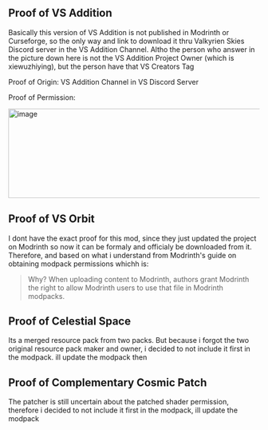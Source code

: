 ## Proof of VS Addition
Basically this version of VS Addition is not published in Modrinth or Curseforge, so the only way and link to download it thru Valkyrien Skies Discord server in the VS Addition Channel. Altho the person who answer in the picture down here is not the VS Addition Project Owner (which is xiewuzhiying), but the person have that VS Creators Tag

Proof of Origin: VS Addition Channel in VS Discord Server

Proof of Permission:

<img width="618" height="179" alt="image" src="https://github.com/user-attachments/assets/83db7f2a-fdad-475c-9dc0-ae13396dcb40" />

## Proof of VS Orbit
I dont have the exact proof for this mod, since they just updated the project on Modrinth so now it can be formaly and officialy be downloaded from it. Therefore, and based on what i understand from Modrinth's guide on obtaining modpack permissions whichh is:
> Why? When uploading content to Modrinth, authors grant Modrinth the right to allow Modrinth users to use that file in Modrinth modpacks.

## Proof of Celestial Space
Its a merged resource pack from two packs. But because i forgot the two original resource pack maker and owner, i decided to not include it first in the modpack. ill update the modpack then

## Proof of Complementary Cosmic Patch
The patcher is still uncertain about the patched shader permission, therefore i decided to not include it first in the modpack, ill update the modpack

